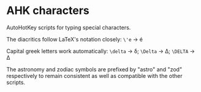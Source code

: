 # AHK characters

AutoHotKey scripts for typing special characters.

The diacritics follow LaTeX's notation closely: `\'e` → é

Capital greek letters work automatically: `\delta` → δ; `\Delta` → Δ; `\DELTA` → Δ

The astronomy and zodiac symbols are prefixed by "astro" and "zod" respectively to remain consistent as well as compatible with the other scripts.
